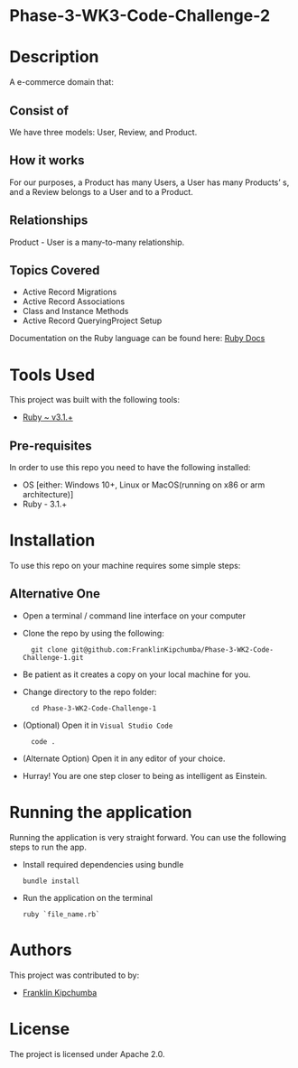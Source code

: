 # Phase-3-WK3-Code-Challenge-2

# Description
A e-commerce domain that: 
 ## Consist of
 We have three models: User, Review, and Product.
 ## How it works
 For our purposes, a Product has many Users, a User has many Products’ s, and a Review belongs to a User and to a Product.
 ## Relationships
 Product - User is a many-to-many relationship.
        <img scr="/Image/Image.jpeg"/>
 ## Topics Covered
 - Active Record Migrations
 - Active Record Associations
 - Class and Instance Methods
 - Active Record QueryingProject Setup

Documentation on the Ruby language can be found here: [Ruby Docs](https://docs.ruby-lang.org/en/3.1/)
 

# Tools Used
This project was built with the following tools:

- [Ruby ~ v3.1.+](https://www.ruby-lang.org/en/)

 ## Pre-requisites
In order to use this repo you need to have the following installed:

- OS [either: Windows 10+, Linux or MacOS(running on x86 or arm architecture)]
- Ruby - 3.1.+

# Installation

To use this repo on your machine requires some simple steps:

 ## Alternative One

- Open a terminal / command line interface on your computer
- Clone the repo by using the following:

        git clone git@github.com:FranklinKipchumba/Phase-3-WK2-Code-Challenge-1.git

- Be patient as it creates a copy on your local machine for you.
- Change directory to the repo folder:

        cd Phase-3-WK2-Code-Challenge-1

- (Optional) Open it in ``Visual Studio Code``

        code .

- (Alternate Option) Open it in any editor of your choice.
- Hurray! You are one step closer to being as intelligent as Einstein.

# Running the application

Running the application is very straight forward. You can use the following steps to run the app.

- Install required dependencies using bundle

      bundle install

- Run the application on the terminal

      ruby `file_name.rb`

# Authors
This project was contributed to by:
- [Franklin Kipchumba](https://github.com/FranklinKipchumba)

# License
The project is licensed under Apache 2.0.